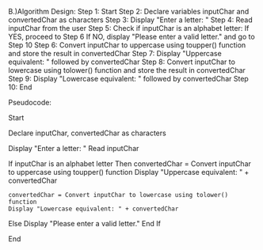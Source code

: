 B.)Algorithm Design:
  Step 1: Start
  Step 2: Declare variables inputChar and convertedChar as characters
  Step 3: Display "Enter a letter: "
  Step 4: Read inputChar from the user
  Step 5: Check if inputChar is an alphabet letter:
    If YES, proceed to Step 6
    If NO, display "Please enter a valid letter." and go to Step 10
  Step 6: Convert inputChar to uppercase using toupper() function and store the result in convertedChar
  Step 7: Display "Uppercase equivalent: " followed by convertedChar    Step 8: Convert inputChar to lowercase using tolower() function and store the result in convertedChar
  Step 9: Display "Lowercase equivalent: " followed by convertedChar
  Step 10: End

Pseudocode:

Start

Declare inputChar, convertedChar as characters

Display "Enter a letter: "
Read inputChar

If inputChar is an alphabet letter Then
    convertedChar = Convert inputChar to uppercase using toupper() function
    Display "Uppercase equivalent: " + convertedChar
    
    convertedChar = Convert inputChar to lowercase using tolower() function
    Display "Lowercase equivalent: " + convertedChar
Else
    Display "Please enter a valid letter."
End If

End





